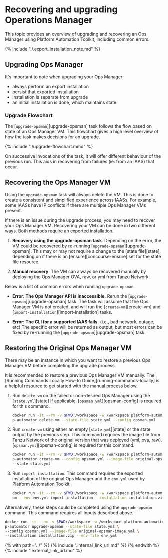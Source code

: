 # Recovering and upgrading Operations Manager

This topic provides an overview 
of upgrading and recovering an Ops Manager using Platform Automation Toolkit,
including common errors.

{% include "./.export_installation_note.md" %}

## Upgrading Ops Manager

It's important to note when upgrading your Ops Manager:

* always perform an export installation
* persist that exported installation
* installation is separate from upgrade
* an initial installation is done, which maintains state

### Upgrade Flowchart
The [`upgrade-opsman`][upgrade-opsman] task follows the flow based on state of an Ops Manager VM.
This flowchart gives a high level overview of how the task makes decisions for an upgrade.

{% include "./upgrade-flowchart.mmd" %}

On successive invocations of the task, it will offer different behaviour of the previous run.
This aids in recovering from failures (ie: from an IAAS) that occur.

## Recovering the Ops Manager VM
Using the `upgrade-opsman` task will always delete the VM.
This is done to create a consistent and simplified experience across IAASs.
For example, some IAASs have IP conflicts
if there are multiple Ops Manager VMs present.

If there is an issue during the upgrade process,
you may need to recover your Ops Manager VM. 
Recovering your VM can be done in two different ways.
Both methods require an exported installation.

1. **Recovery using the upgrade-opsman task**. Depending on the error, 
   the VM could be recovered by re-running [`upgrade-opsman`][upgrade-opsman].
   This may or may not require a change to the [state file][state],
   depending on if there is an [ensure][concourse-ensure] 
   set for the state file resource.
   
1. **Manual recovery**. The VM can always be recovered manually 
   by deploying the Ops Manager OVA, raw, or yml from Tanzu Network.

Below is a list of common errors when running `upgrade-opsman`.

- **Error: The Ops Manager API is inaccessible.**
  Rerun the [`upgrade-opsman`][upgrade-opsman] task. The task will assume that the Ops Manager VM is not
  created, and will run the [`create-vm`][create-vm] and
  [`import-installation`][import-installation] tasks.

- **Error: The CLI for a supported IAAS fails.** (i.e., bad network, outage, etc)
  The specific error will be returned as output, 
  but most errors can be fixed 
  by re-running the [`upgrade-opsman`][upgrade-opsman] task.

## Restoring the Original Ops Manager VM
There may be an instance in which you want to restore a previous Ops Manager VM
before completing the upgrade process.

It is recommended to restore a previous Ops Manager VM manually.
The [Running Commands Locally How-to Guide][running-commands-locally]
is a helpful resource to get started with the manual process below. 

1. Run `delete-vm` on the failed or non-desired Ops Manager
   using the [`state.yml`][state] if applicable. 
   [`opsman.yml`][opsman-config] is required for this command.
   ```bash
   docker run -it --rm -v $PWD:/workspace -w /workspace platform-automation-image \
   p-automator delete-vm --state-file state.yml --config opsman.yml
   ```
   
1. Run `create-vm` using either an empty [`state.yml`][state]
   or the state output by the previous step. 
   This command requires the image file from Tanzu Network
   of the original version that was deployed (yml, ova, raw).
   [`opsman.yml`][opsman-config] is required for this command.
    ```bash
    docker run -it --rm -v $PWD:/workspace -w /workspace platform-automation-image \
    p-automator create-vm --config opsman.yml --image-file original-opsman-image.yml \
    --state state.yml
    ```
   
1. Run `import-installation`.
   This command requires the exported installation of the original Ops Manager
   and the `env.yml` used by Platform Automation Toolkit
   ```bash
   docker run -it --rm -v $PWD:/workspace -w /workspace platform-automation-image \
   om --env env.yml import-installation --installation installation.zip
   ```

Alternatively, these steps could be completed using the `upgrade-opsman` command.
This command requires all inputs described above.
```bash
docker run -it --rm -v $PWD:/workspace -w /workspace platform-automation-image \
p-automator upgrade-opsman --state-file state.yml \
--config opsman.yml --image-file original-opsman-image.yml \
--installation installation.zip --env-file env.yml
```

{% with path="../" %}
    {% include ".internal_link_url.md" %}
{% endwith %}
{% include ".external_link_url.md" %}

